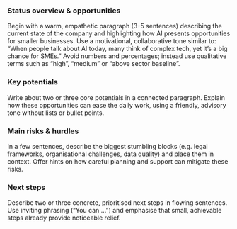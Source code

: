 <h3>Status overview & opportunities</h3>
<p>Begin with a warm, empathetic paragraph (3–5 sentences) describing the current state of the company and highlighting how AI presents opportunities for smaller businesses. Use a motivational, collaborative tone similar to: “When people talk about AI today, many think of complex tech, yet it’s a big chance for SMEs.” Avoid numbers and percentages; instead use qualitative terms such as “high”, “medium” or “above sector baseline”.</p>

<h3>Key potentials</h3>
<p>Write about two or three core potentials in a connected paragraph. Explain how these opportunities can ease the daily work, using a friendly, advisory tone without lists or bullet points.</p>

<h3>Main risks & hurdles</h3>
<p>In a few sentences, describe the biggest stumbling blocks (e.g. legal frameworks, organisational challenges, data quality) and place them in context. Offer hints on how careful planning and support can mitigate these risks.</p>

<h3>Next steps</h3>
<p>Describe two or three concrete, prioritised next steps in flowing sentences. Use inviting phrasing (“You can …”) and emphasise that small, achievable steps already provide noticeable relief.</p>
